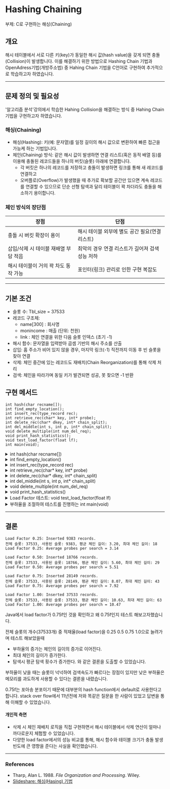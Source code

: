 # Hashing Chaining
부제: C로 구현하는 해싱(Chaining)

## 개요
해시 테이블에서 서로 다른 키(key)가 동일한 해시 값(hash value)을 갖게 되면 충돌(Collision)이 발생합니다. 이를 해결하기 위한 방법으로 Hashing Chain 기법과 OpenAdress기법(개방주소법) 중 Hahing Chain 기법을 C언어로 구현하여 추가적으로 학습하고자 하였습니다.

---

## 문제 정의 및 필요성
'알고리즘 분석'강의에서 학습한 Hahing Collision을 해결하는 방식 중 Hahing Chain 기법을 구현하고자 하였습니다.
### 해싱(Chaining)
- 해싱(Hashing): 키(예: 문자열)를 일정 길이의 해시 값으로 변환하여 빠른 접근을 가능케 하는 기법입니다.  
- 체인(Chaining) 방식: 같은 해시 값이 발생하면 연결 리스트(혹은 동적 배열 등)를 이용해 충돌된 레코드들을 하나의 버킷(슬롯) 아래에 연결합니다. 
  - 각 버킷은 하나의 레코드를 저장하고 충돌이 발생하면 링크를 통해 새 레코드를 연결하고  
  - 오버플로(Overflow)가 발생했을 때 추가로 확보할 공간만 있으면 계속 레코드를 연결할 수 있으므로 단순 선형 탐색과 달리 테이블이 꽉 차더라도 충돌을 해소하기 용이합니다.

### 체인 방식의 장단점
| 장점                                   | 단점                                         |
|-------------------------------------------|--------------------------------------------------|
| 충돌 시 버킷 확장이 용이                | 해시 테이블 외부에 별도 공간 필요(연결 리스트)  |
| 삽입/삭제 시 테이블 재배열 부담 적음    | 최악의 경우 연결 리스트가 길어져 검색 성능 저하 |
| 해시 테이블이 거의 꽉 차도 동작 가능     | 포인터(링크) 관리로 인한 구현 복잡도           |

---
## 기본 조건
- 슬롯 수: Tbl_size = 37533 
- 레코드 구조체:  
  - name[300] : 회사명  
  - monincome : 매출 (단위: 천원)  
  - link : 체인 연결을 위한 다음 슬롯 인덱스 (초기 -1)  
- 해시 함수: 문자열을 입력받아 곱셈 기반의 해시 주소를 산출  
- 삽입: 홈 주소가 비어 있지 않을 경우, 마지막 링크(-1) 직전까지 이동 후 빈 슬롯을 찾아 연결  
- 삭제: 체인 중간에 있는 레코드도 재배치(Chain Reorganization)를 통해 삭제 처리  
- 검색: 체인을 따라가며 동일 키가 발견되면 성공, 못 찾으면 -1 반환  

## 구현 메서드

```
int hash(char recname[]);
int find_empty_location();
int insert_rec(type_record rec);
int retrieve_rec(char* key, int* probe);
int delete_rec(char* dkey, int* chain_split);
int del_middle(int s, int p, int* chain_split);
void delete_multiple(int num_del_req);
void print_hash_statistics();
void test_load_factor(float lf);
int main(void);
```

<details>
<summary>int hash(char recname[])</summary>

```c
int hash(char recname[]) {
    unsigned char u;
    int HA, j, leng, halfleng;
    long sum = 0;
    int A[300];
    leng = strlen(recname);
    for (j = 0; j < leng; j++) {
        u = recname[j];
        A[j] = u;
    }
    halfleng = leng / 2;
    for (j = 0; j < halfleng; j++)
        sum += A[j] * A[leng - 1 - j] * A[(leng - 1) / 2];
    if (leng % 2 == 1)
        sum += A[halfleng] * A[halfleng + 1] * A[(leng - 1) / 2];
    HA = sum % Tbl_size;
    return HA;
}
```

- 문자열 recname을 입력받아, 특정 방식으로 곱셈 연산을 수행하여 Tbl_size로 나눈 나머지를 해시 주소로 반환합니다.  
- 문자 간 곱셈 방식을 이용한 해시 방식을 채택하였습니다.

</details>

<details>
<summary>int find_empty_location()</summary>

```c
int find_empty_location() {
    int curr = LAST;
    while (curr >= 0 && Hashtable[curr].name[0] != '\0')
        curr--;
    return curr;
}
```

- 체인에서 오버플로가 발생했을 때 새 레코드를 저장할 수 있는 빈 슬롯을 뒤에서부터(가장 높은 주소) 탐색합니다.  
- 더 이상 빈 슬롯이 없으면 -1을 반환합니다.

</details>

<details>
<summary>int insert_rec(type_record rec)</summary>

```c
int insert_rec(type_record rec) {
    int HA, curr, nprove = 0, empty_loc;
    HA = hash(rec.name);
    if (Hashtable[HA].name[0] == '\0') {
        Hashtable[HA] = rec;
        return 1;
    } else {
        curr = HA;
        do {
            if (strcmp(Hashtable[curr].name, rec.name) == 0) {
                // 동일 키 존재 시 삽입 실패
                return -1;
            }
            nprove++;
            if (Hashtable[curr].link == -1)
                break;
            else
                curr = Hashtable[curr].link;
        } while (1);
        empty_loc = find_empty_location();
        if (empty_loc < 0) {
            printf("No empty slot available!\n");
            return -1;
        }
        Hashtable[empty_loc] = rec;
        Hashtable[curr].link = empty_loc;
        return nprove;
    }
}
```

- 체인 방식으로 레코드를 삽입합니다.  
- 홈 주소(HA)가 비어 있지 않으면 해당 버킷의 링크를 따라가면서 마지막까지 이동한 뒤 새 슬롯을 할당받아 연결합니다.  
- 이미 동일 키가 존재하면 삽입 실패를 return  

</details>

<details>
<summary>int retrieve_rec(char* key, int* probe)</summary>

```c
int retrieve_rec(char* key, int* probe) {
    int curr;
    curr = hash(key);
    if (Hashtable[curr].name[0] == '\0')
        return -1;
    *probe = 0;
    do {
        (*probe)++;
        if (strcmp(Hashtable[curr].name, key) == 0)
            return curr;
        else
            curr = Hashtable[curr].link;
    } while (curr != -1);
    return -1;
}
```

- 주어진 key에 대한 홈 주소를 구한 뒤, 체인을 따라가며 비교 
- 찾으면 해당 슬롯 인덱스를 반환하고, 찾지 못하면 -1을 반환
- *probe에는 검색 시 몇 번의 비교(프로빙)가 일어났는지 저장

</details>

<details>
<summary>int delete_rec(char* dkey, int* chain_split)</summary>

```c
int delete_rec(char* dkey, int* chain_split) {
    int found = -1, h, curr, prev, nmove = 0;
    h = hash(dkey);
    if (Hashtable[h].name[0] == '\0') {
        printf("There are no records with such key.\n");
        return -1;
    }
    if (strcmp(dkey, Hashtable[h].name) == 0)
        nmove = del_start(h, chain_split);
    else {
        curr = Hashtable[h].link;
        prev = h;
        found = -1;
        while (curr != -1) {
            if (strcmp(Hashtable[curr].name, dkey) == 0) {
                found = curr;
                break;
            } else {
                prev = curr;
                curr = Hashtable[curr].link;
            }
        }
        if (found == -1) {
            printf("A record with such key does not exist.\n");
            return -1;
        } else
            nmove = del_middle(curr, prev, chain_split);
    }
    return nmove;
}
```

- 주어진 dkey를 체인에서 찾아 제거하고 제거 과정에서 재배치(체인 재구성)가 일어날 경우 이동된 레코드 수nmove를 반환합니다.
- del_start와 del_middle 함수를 통해 체인의 시작 부분 혹은 중간 부분에서 레코드를 삭제하고, 링크를 재정비합니다.

</details>

<details>
<summary>int del_middle(int s, int p, int* chain_split)</summary>

```c
int del_middle(int s, int p, int* chain_split) {
    // 체인 중간에서 s를 홈주소로 하는 마지막 레코드를 찾아 옮기고 재귀적으로 처리
    ...
}
```

- 체인의 중간(버킷 `s`)에 있는 레코드를 제거할 때
  - 그 레코드가 홈 주소가 같은 다른 레코드들의 체인을 끊지 않도록  
  - 필요하면 체인 재배치를 수행합니다.  
- chain_split은 체인이 분리(split)되는 횟수를 계산합니다.

</details>

<details>
<summary>void delete_multiple(int num_del_req)</summary>

```c
void delete_multiple(int num_del_req) {
    char line[300];
    int i, num_deletion_success = 0, num_relocated_deletions = 0, nmove, num_split = 0;
    for (i = 0; i < num_del_req; i++) {
        sprintf(line, "Company%07d", i);
        nmove = delete_rec(line, &num_split);
        if (nmove >= 0)
            num_deletion_success++;
        if (nmove > 0)
            num_relocated_deletions += nmove;
    }
    printf("삭제 성공 레코드 수=%d, 이동된 레코드 수=%d\n", num_deletion_success, num_relocated_deletions);
}
```

- num_del_req개의 레코드를 연속해서 삭제하고,  
  - 성공적으로 삭제된 레코드 수  
  - 삭제 시 재배치된 레코드 수  
  를 출력합니다.

</details>

<details>
<summary>void print_hash_statistics()</summary>

```c
void print_hash_statistics() {
    int i, chain_length, used_slots = 0, total_chain = 0, max_chain = 0;
    for (i = 0; i < Tbl_size; i++) {
        if (Hashtable[i].name[0] != '\0') {
            used_slots++;
            chain_length = 0;
            int idx = i;
            while (idx != -1) {
                chain_length++;
                idx = Hashtable[idx].link;
            }
            total_chain += chain_length;
            if (chain_length > max_chain)
                max_chain = chain_length;
        }
    }
    printf("전체 슬롯: %d, 사용된 슬롯: %d, 평균 체인 길이: %.2f, 최대 체인 길이: %d\n",
           Tbl_size, used_slots, (used_slots ? (float)total_chain / used_slots : 0), max_chain);
}
```

- 해시 테이블에서 실제로 사용 중인 슬롯 수, 평균 체인 길이, 최대 체인 길이 등을 계산하여 통계 정보를 출력합니다.

</details>

<details>
<summary>Load Factor 테스트: void test_load_factor(float lf)</summary>

```c
void test_load_factor(float lf) {
    int num_records = (int)(Tbl_size * lf);
    int i, n_probe, pos;
    char name[300];
    type_record rec;
    
    // 해시 테이블 초기화
    for (i = 0; i < Tbl_size; i++) {
        Hashtable[i].name[0] = '\0';
        Hashtable[i].link = -1;
    }
    
    // 합성 데이터 삽입
    for (i = 0; i < num_records; i++) {
        sprintf(name, "Company%07d", i);
        strcpy(rec.name, name);
        rec.monincome = rand() % 50000;
        rec.link = -1;
        if (insert_rec(rec) == -1) {
            printf("Insertion failed for %s\n", name);
        }
    }
    printf("Load Factor %.2f: Inserted %d records.\n", lf, num_records);
    print_hash_statistics();
    
    // 전체 데이터에 대한 평균 프로브 수 계산
    int total_probes = 0, searches = 0;
    for (i = 0; i < num_records; i++) {
        sprintf(name, "Company%07d", i);
        pos = retrieve_rec(name, &n_probe);
        if (pos != -1) {
            total_probes += n_probe;
            searches++;
        }
    }
    printf("Load Factor %.2f: Average probes per search = %.2f\n\n", lf, (float)total_probes / searches);
}
```

- 부하율(Load Factor)에 따라 레코드를 삽입하고 체인 길이, 평균 프로브 수 등을 측정합니다.  
- 예: `lf = 0.75`라면 전체 슬롯 37533개의 75%인 약 28150개 레코드를 삽입하여 테스트합니다.

</details>

<details>
<summary>부하율을 조절하여 테스트를 진행하는 int main(void)</summary>

```c
#ifdef TEST_MODE
int main(void) {
    float load_factors[] = {0.25f, 0.50f, 0.75f, 1.0f};
    int num_tests = sizeof(load_factors) / sizeof(load_factors[0]);
    srand((unsigned)time(NULL));
    
    for (int i = 0; i < num_tests; i++) {
        test_load_factor(load_factors[i]);
    }
    
    printf("삭제 테스트 (Load Factor 0.75 상태):\n");
    test_load_factor(0.75f);  // load factor 0.75 상태에서 테이블을 재구성
    int chain_split = 0, n_move;
    char name[300];
    for (int i = 0; i < 100; i++) {
        sprintf(name, "Company%07d", i);
        n_move = delete_rec(name, &chain_split);
        if (n_move >= 0)
            printf("Deleted %s, relocations=%d, chain splits=%d\n", name, n_move, chain_split);
        else
            printf("Failed to delete %s\n", name);
    }
    print_hash_statistics();
    
    return 0;
}
#else
int main(void) {
    printf("TEST_MODE가 정의되지 않았습니다.\n");
    return 0;
}
#endif
```

- TEST_MODE가 정의되어 있으면 체인 해시 테이블에 대해  
  - 서로 다른 Load Factor(0.25, 0.50, 0.75, 1.0)  
  - 삭제 테스트  
  등을 수행하고 결과를 출력합니다.

</details>

---

## 결론
```
Load Factor 0.25: Inserted 9383 records.
전체 슬롯: 37533, 사용된 슬롯: 9383, 평균 체인 길이: 3.20, 최대 체인 길이: 18
Load Factor 0.25: Average probes per search = 3.14

Load Factor 0.50: Inserted 18766 records.
전체 슬롯: 37533, 사용된 슬롯: 18766, 평균 체인 길이: 5.60, 최대 체인 길이: 29
Load Factor 0.50: Average probes per search = 5.51

Load Factor 0.75: Inserted 28149 records.
전체 슬롯: 37533, 사용된 슬롯: 28149, 평균 체인 길이: 8.07, 최대 체인 길이: 43
Load Factor 0.75: Average probes per search = 7.92

Load Factor 1.00: Inserted 37533 records.
전체 슬롯: 37533, 사용된 슬롯: 37533, 평균 체인 길이: 10.63, 최대 체인 길이: 63
Load Factor 1.00: Average probes per search = 10.47
```
Java에서 load factor가 0.75f인 것을 확인하고 왜 0.75f인지 테스트 해보고자했습니다.

전체 슬롯의 개수(37533개) 중 적재율(load factor)을 0.25 0.5 0.75 1.0으로 늘려가며 테스트 해보았을때 
- 부하율의 증가는 체인의 길이의 증가로 이어진다.
- 최대 체인의 길이가 증가한다.
- 탐색시 평균 탐색 횟수가 증가한다.
와 같은 결론을 도출할 수 있었습니다. 

부하율이 낮을 때는 슬롯이 넉넉하여 검색속도가 빠르다는 장점이 있지만 낮은 부하율은 메모리를 과도하게 사용할 수 있다는 결론을 내렸습니다.

0.75f는 포아송 분포이기 때문에 대부분의 hash function에서 default로 사용한다고 합니다. stack over flow에서 11년전에 저와 똑같은 질문을 한 사람이 있었고 답변을 통해 이해할 수 있었습니다. 

#### 개인적 측면
- 삭제 시 체인 재배치 로직을 직접 구현하면서 해시 테이블에서 삭제 연산이 얼마나 까다로운지 체험할 수 있었습니다.
- 다양한 load factor에서의 성능 비교를 통해, 해시 함수와 테이블 크기가 충돌 발생 빈도에 큰 영향을 준다는 사실을 확인했습니다.

---

### References
- Tharp, Alan L. 1988. *File Organization and Processing*. Wiley.  
- [Slideshare: 해싱(Hasing) 기법](https://www.slideshare.net/slideshow/b-and-b-tree-117436342/117436342#2)  